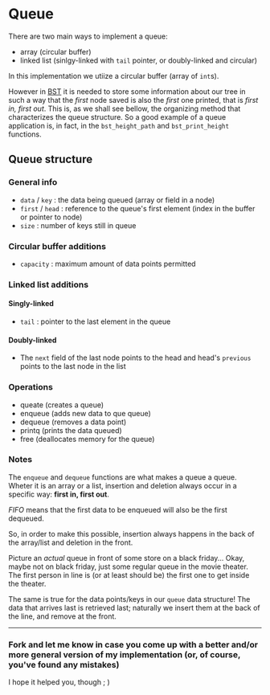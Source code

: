# Queue

There are two main ways to implement a queue:
* array (circular buffer)
* linked list (sinlgy-linked with `tail` pointer, or doubly-linked and circular)

In this implementation we utiize a circular buffer (array of `int`s).

However in [BST](https://github.com/matheus-ft/data-structures/tree/main/binary-search-tree) it is needed to store some information about our tree in such a way that the *first* node saved is also the *first* one printed, that is *first in, first out*. This is, as we shall see bellow, the organizing method that characterizes the queue structure. So a good example of a queue application is, in fact, in the `bst_height_path` and `bst_print_height` functions.


## Queue structure

### General info

* `data` / `key` : the data being queued (array or field in a node)
* `first` / `head` : reference to the queue's first element (index in the buffer or pointer to node)
* `size` : number of keys still in queue

### Circular buffer additions
* `capacity` : maximum amount of data points permitted

### Linked list additions

#### Singly-linked
* `tail` : pointer to the last element in the queue

#### Doubly-linked
* The `next` field of the last node points to the head and head's `previous` points to the last node in the list


### Operations
* queate (creates a queue)
* enqueue (adds new data to que queue)
* dequeue (removes a data point)
* printq (prints the data queued)
* free (deallocates memory for the queue)

### Notes
The `enqueue` and `dequeue` functions are what makes a queue a queue. Wheter it is an array or a list, insertion and deletion always occur in a specific way: **first in, first out**. 

*FIFO* means that the first data to be enqueued will also be the first dequeued.

So, in order to make this possible, insertion always happens in the back of the array/list and deletion in the front.

Picture an *actual* queue in front of some store on a black friday... Okay, maybe not on black friday, just some regular queue in the movie theater. The first person in line is (or at least should be) the first one to get inside the theater.

The same is true for the data points/keys in our `queue` data structure! The data that arrives last is retrieved last; naturally we insert them at the back of the line, and remove at the front.

---

### Fork and let me know in case you come up with a better and/or more general version of my implementation (or, of course, you've found any mistakes)

 I hope it helped you, though ; )
